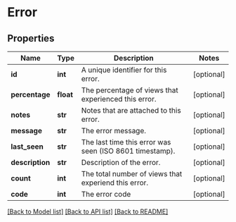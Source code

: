 # Error

## Properties
Name | Type | Description | Notes
------------ | ------------- | ------------- | -------------
**id** | **int** | A unique identifier for this error. | [optional]
**percentage** | **float** | The percentage of views that experienced this error. | [optional]
**notes** | **str** | Notes that are attached to this error. | [optional]
**message** | **str** | The error message. | [optional]
**last_seen** | **str** | The last time this error was seen (ISO 8601 timestamp). | [optional]
**description** | **str** | Description of the error. | [optional]
**count** | **int** | The total number of views that experiend this error. | [optional]
**code** | **int** | The error code | [optional]

[[Back to Model list]](../README.md#documentation-for-models) [[Back to API list]](../README.md#documentation-for-api-endpoints) [[Back to README]](../README.md)


